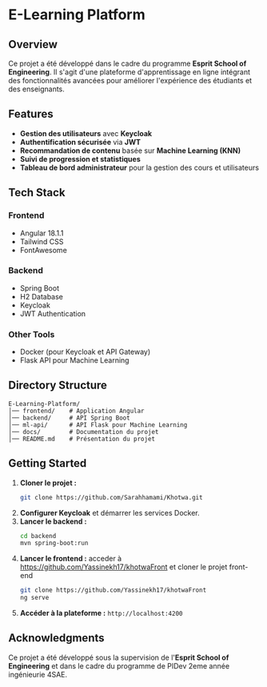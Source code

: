 # E-Learning Platform

## Overview
Ce projet a été développé dans le cadre du programme **Esprit School of Engineering**. Il s'agit d'une plateforme d'apprentissage en ligne intégrant des fonctionnalités avancées pour améliorer l'expérience des étudiants et des enseignants.

## Features
- **Gestion des utilisateurs** avec **Keycloak**
- **Authentification sécurisée** via **JWT**
- **Recommandation de contenu** basée sur **Machine Learning (KNN)**
- **Suivi de progression et statistiques**
- **Tableau de bord administrateur** pour la gestion des cours et utilisateurs

## Tech Stack
### Frontend
- Angular 18.1.1
- Tailwind CSS
- FontAwesome

### Backend
- Spring Boot
- H2 Database
- Keycloak
- JWT Authentication

### Other Tools
- Docker (pour Keycloak et API Gateway)
- Flask API pour Machine Learning

## Directory Structure
```
E-Learning-Platform/
│── frontend/    # Application Angular
│── backend/     # API Spring Boot
│── ml-api/      # API Flask pour Machine Learning
│── docs/        # Documentation du projet
│── README.md    # Présentation du projet
```

## Getting Started
1. **Cloner le projet :**
   ```sh
   git clone https://github.com/Sarahhamami/Khotwa.git
   ```
2. **Configurer Keycloak** et démarrer les services Docker.
3. **Lancer le backend :**
   ```sh
   cd backend
   mvn spring-boot:run
   ```
4. **Lancer le frontend :**
   acceder à https://github.com/Yassinekh17/khotwaFront et cloner le projet front-end
   ```sh
   git clone https://github.com/Yassinekh17/khotwaFront
   ng serve 
   ```
6. **Accéder à la plateforme :** `http://localhost:4200`

## Acknowledgments
Ce projet a été développé sous la supervision de l'**Esprit School of Engineering** et dans le cadre du programme de PIDev 2eme année ingénieurie 4SAE.
